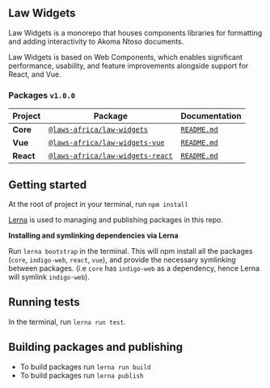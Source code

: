 
## Law Widgets

Law Widgets is a monorepo that houses components libraries for formatting and adding interactivity to Akoma Ntoso documents.

Law Widgets is based on Web Components, which enables significant performance, usability, and feature improvements 
alongside support for React, and Vue.

### Packages `v1.0.0`

| Project | Package                                                                        | Documentation                           |
| ------- |--------------------------------------------------------------------------------|-----------------------------------------|
| **Core** | [`@laws-africa/law-widgets`](https://www.npmjs.com/package/@ionic/core)        | [`README.md`](core/README.md)           
| **Vue** | [`@laws-africa/law-widgets-vue`](https://www.npmjs.com/package/@ionic/vue)     | [`README.md`](packages/vue/README.md)   
| **React** | [`@laws-africa/law-widgets-react`](https://www.npmjs.com/package/@ionic/react) | [`README.md`](packages/react/README.md) 


## Getting started
At the root of project in your terminal, run `npm install`

[Lerna]() is used to managing and publishing packages in this repo.

**Installing and symlinking dependencies via Lerna**

Run `lerna bootstrap` in the terminal. This will npm install all the packages (`core`, `indigo-web`, `react`, `vue`), 
and provide the necessary symlinking between packages. (i.e `core` has `indigo-web` as a dependency, hence Lerna will
symlink `indigo-web`).

## Running tests 
In the terminal, run `lerna run test`.

## Building packages and publishing
- To build packages run `lerna run build`
- To build packages run `lerna publish`

